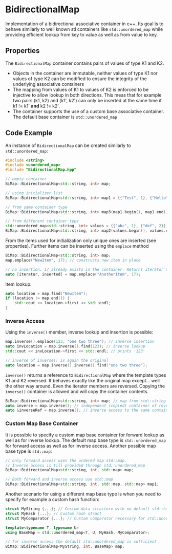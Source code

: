 # BidirectionalMap
Implementation of a bidirectional associative container in c++. Its goal is to behave
similarly to well known stl containers like `std::unordered_map` while providing efficient
lookup from key to value as well as from value to key.
## Properties
The `BidirectionalMap` container contains pairs of values of type K1 and K2.
* Objects in the container are immutable, neither values of type K1 nor values of type
  K2 can be modified to ensure the integrity of the underlying associative containers
* The mapping from values of K1 to values of K2 is enforced to be injective to allow lookup
  in both directions. This meas that for example two pairs (k1, k2) and (k1', k2') can
  only be inserted at the same time if k1 != k1' **and** k2 != k2'.
* The container supports the use of a custom base associative container. The default base
  container is `std::unordered_map`
  
## Code Example
An instance of `BidirectionalMap` can be created similarly to `std::unordered_map`:
```c++
#include <string>
#include <unordered_map>
#include "BidirectionalMap.hpp"

// empty container
BiMap::BidirectionalMap<std::string, int> map;

// using initializer list
BiMap::BidirectionalMap<std::string, int> map1 = {{"Test", 1}, {"Hello", 2}}; 

// from same container type
BiMap::BidirectionalMap<std::string, int> map3(map1.begin(), map1.end());

// from different container type
std::unordered_map<std::string, int> values = {{"abc", 1}, {"def", 2}};
BiMap::BidirectionalMap<std::string, int> map2(values.begin(), values.end());
```
From the items used for initialization only unique ones are inserted (see properties).
Further items can be inserted using the `emplace` method
```c++
BiMap::BidirectionalMap<std::string, int> map;
map.emplace("NewItem", 17); // constructs new item in place

// no insertion. 17 already exists in the container. Returns iterator to ("NewItem", 17)
auto [iterator, inserted] = map.emplace("AnotherItem", 17);
```
Item lookup:
```c++
auto location = map.find("NewItem");
if (location != map.end()) {
    std::cout << location->first << std::endl;
}
```

### Inverse Access
Using the `inverse()` member, inverse lookup and insertion is possible:
```c++
map.inverse().emplace(123, "one two three"); // inverse insertion
auto invLocation = map.inverse().find(123); // inverse lookup
std::cout << invLocation->first << std::endl; // prints '123'

// inverse of inverse() is again the original
auto location = map.inverse().inverse().find("one two three");
```
`inverse()` returns a reference to `BidirectionalMap` where the template types K1 and K2
reversed. It behaves exactly like the original map except... well the other way around.
Even the iterator members are reversed. Copying the `inverse()` container is allowed and
will copy the container contents.
```c++
BiMap::BidirectionalMap<std::string, int> map; // map from std::string -> int
auto inverse = map.inverse(); // independent (copied) container of reversed type (int -> string)
auto &inverseRef = map.inverse(); // inverse access to the same container
```

### Custom Map Base Container
It is possible to specify a custom map base container for forward lookup as well as for
inverse lookup. The default map base type is `std::unordered_map` for forward access as
well as for inverse access. Another possible map base type is `std::map`:
```c++
// only forward access uses the ordered map std::map.
// Inverse access is till provided through std::unordered_map
BiMap::BidirectionalMap<std::string, int, std::map> map;

// Both forward and inverse access use std::map
BiMap::BidirectionalMap<std::string, int, std::map, std::map> map1;
```
Another scenario for using a different map base type is when you need to specify for
example a custom hash function:
```c++
struct MyString {...}; // Custom data structure with no default std::hash specialization
struct MyHash {...}; // Custom hash struct
struct MyComparator {...}; // Custom comparator necessary for std::unordered_map

template<typename T, typename U>
using BaseMap = std::unordered_map<T, U, MyHash, MyComparator>;

// for inverse access the default std::unordered_map is sufficient
BiMap::BidirectionalMap<MyString, int, BaseMap> map;
```
